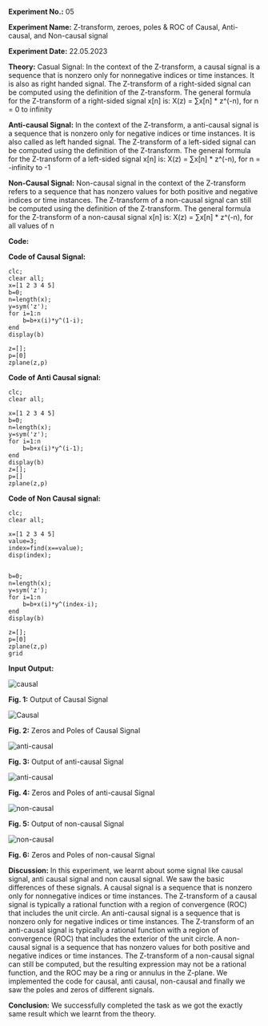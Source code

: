 **Experiment No.:** 05

**Experiment Name:** Z-transform, zeroes, poles & ROC of Causal, Anti-causal, and Non-causal signal

**Experiment Date:** 22.05.2023

**Theory:** Casual Signal: In the context of the Z-transform, a causal signal is a sequence that is nonzero only for nonnegative indices or time instances. It is also as right handed signal. The Z-transform of a right-sided signal can be computed using the definition of the Z-transform.
The general formula for the Z-transform of a right-sided signal x[n] is:
             X(z) = ∑x[n] * z^(-n), for n = 0 to infinity

**Anti-causal Signal:** In the context of the Z-transform, a anti-causal signal is a sequence that is nonzero only for negative indices or time instances. It is also called as left handed signal. The Z-transform of a left-sided signal can be computed using the definition of the Z-transform.
The general formula for the Z-transform of a left-sided signal x[n] is:
             X(z) = ∑x[n] * z^(-n), for n = -infinity to -1

**Non-Causal Signal:** Non-causal signal in the context of the Z-transform refers to a sequence that has nonzero values for both positive and negative indices or time instances. The Z-transform of a non-causal signal can still be computed using the definition of the Z-transform.
The general formula for the Z-transform of a non-causal signal x[n] is:
            X(z) = ∑x[n] * z^(-n), for all values of n

**Code:**

**Code of Causal Signal:**

```
clc;
clear all;
x=[1 2 3 4 5]
b=0;
n=length(x);
y=sym('z');
for i=1:n
    b=b+x(i)*y^(1-i);
end
display(b)

z=[];
p=[0]
zplane(z,p)

```

**Code of Anti Causal signal:**
```
clc;
clear all;
 
x=[1 2 3 4 5]
b=0;
n=length(x);
y=sym('z');
for i=1:n
    b=b+x(i)*y^(i-1);
end
display(b)
z=[];
p=[]
zplane(z,p)

```

**Code of Non Causal signal:**
```
clc;
clear all;
 
x=[1 2 3 4 5]
value=3;
index=find(x==value);
disp(index);
 
 
b=0;
n=length(x);
y=sym('z');
for i=1:n
    b=b+x(i)*y^(index-i);
end
display(b)

z=[];
p=[0]
zplane(z,p)
grid

```

**Input Output:**

![causal](image.png)

**Fig. 1:** Output of Causal Signal

![Causal](image-1.png)

**Fig. 2:** Zeros and Poles of Causal Signal

![anti-causal](image-2.png)

**Fig. 3:** Output of anti-causal Signal

![anti-causal](image-3.png)

**Fig. 4:** Zeros and Poles of anti-causal Signal

![non-causal](image-4.png)

**Fig. 5:** Output of non-causal Signal

![non-causal](image-5.png)

**Fig. 6:** Zeros and Poles of non-causal Signal

**Discussion:** In this experiment, we learnt about some signal like causal signal, anti causal signal and non causal signal. We saw the basic differences of these signals. A causal signal is a sequence that is nonzero only for nonnegative indices or time instances. The Z-transform of a causal signal is typically a rational function with a region of convergence (ROC) that includes the unit circle. An anti-causal signal is a sequence that is nonzero only for negative indices or time instances. The Z-transform of an anti-causal signal is typically a rational function with a region of convergence (ROC) that includes the exterior of the unit circle. A non-causal signal is a sequence that has nonzero values for both positive and negative indices or time instances. The Z-transform of a non-causal signal can still be computed, but the resulting expression may not be a rational function, and the ROC may be a ring or annulus in the Z-plane. We implemented the code for causal, anti causal, non-causal and finally we saw the poles and zeros of different signals.

**Conclusion:** We successfully completed the task as we got the exactly same result which we learnt from the theory.

